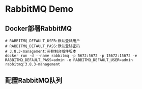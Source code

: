 # RabbitMQ Demo
## Docker部署RabbitMQ
```shell
# RABBITMQ_DEFAULT_USER:默认登陆用户
# RABBITMQ_DEFAULT_PASS:默认登陆密码
# 3.8.3-management:带控制台插件版本
docker run -d --name rabbitmq -p 5672:5672 -p 15672:15672 -e RABBITMQ_DEFAULT_PASS=admin -e RABBITMQ_DEFAULT_USER=admin rabbitmq:3.8.3-management
```
## 配置RabbitMQ队列